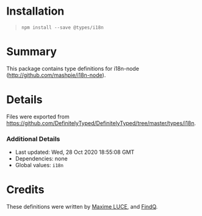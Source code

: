# Installation
> `npm install --save @types/i18n`

# Summary
This package contains type definitions for i18n-node (http://github.com/mashpie/i18n-node).

# Details
Files were exported from https://github.com/DefinitelyTyped/DefinitelyTyped/tree/master/types/i18n.

### Additional Details
 * Last updated: Wed, 28 Oct 2020 18:55:08 GMT
 * Dependencies: none
 * Global values: `i18n`

# Credits
These definitions were written by [Maxime LUCE](https://github.com/SomaticIT), and [FindQ](https://github.com/FindQ).
